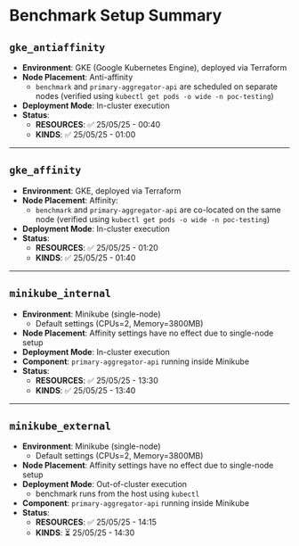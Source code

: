 # Benchmark Setup Summary

## `gke_antiaffinity`

- **Environment**: GKE (Google Kubernetes Engine), deployed via Terraform
- **Node Placement**: Anti-affinity
  - `benchmark` and `primary-aggregator-api` are scheduled on separate nodes (verified using `kubectl get pods -o wide -n poc-testing`)
- **Deployment Mode**: In-cluster execution
- **Status**:
  - **RESOURCES**: ✅ 25/05/25 - 00:40
  - **KINDS**: ✅ 25/05/25 - 01:00

---

## `gke_affinity`

- **Environment**: GKE, deployed via Terraform
- **Node Placement**: Affinity:
  - `benchmark` and `primary-aggregator-api` are co-located on the same node (verified using `kubectl get pods -o wide -n poc-testing`)
- **Deployment Mode**: In-cluster execution
- **Status**:
  - **RESOURCES**: ✅ 25/05/25 - 01:20
  - **KINDS**: ✅ 25/05/25 - 01:40

---

## `minikube_internal`

- **Environment**: Minikube (single-node)
  - Default settings (CPUs=2, Memory=3800MB)
- **Node Placement**: Affinity settings have no effect due to single-node setup
- **Deployment Mode**: In-cluster execution
- **Component**: `primary-aggregator-api` running inside Minikube
- **Status**:
  - **RESOURCES**: ✅ 25/05/25 - 13:30
  - **KINDS**: ✅ 25/05/25 - 13:40

---

## `minikube_external`

- **Environment**: Minikube (single-node)
  - Default settings (CPUs=2, Memory=3800MB)
- **Node Placement**: Affinity settings have no effect due to single-node setup
- **Deployment Mode**: Out-of-cluster execution
  - benchmark runs from the host using `kubectl`
- **Component**: `primary-aggregator-api` running inside Minikube
- **Status**:
  - **RESOURCES**:  ✅ 25/05/25 - 14:15
  - **KINDS**: ⏳ 25/05/25 - 14:30
